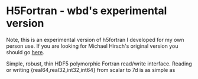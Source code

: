 # H5Fortran - wbd's experimental version 

Note, this is an experimental version of h5fortran I developed for my own
person use. If you are looking for Michael Hirsch's original version you
should go [here](https://github.com/geospace-code/h5fortran).

Simple, robust, thin HDF5 polymorphic Fortran read/write interface.  Reading or
writing {real64,real32,int32,int64} from scalar to 7d is as simple as

